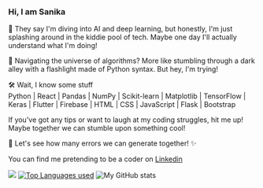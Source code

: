 ### Hi, I am Sanika
🤖 They say I'm diving into AI and deep learning, but honestly, I'm just splashing around in the kiddie pool of tech. Maybe one day I'll actually understand what I'm doing!

🌌 Navigating the universe of algorithms? More like stumbling through a dark alley with a flashlight made of Python syntax. But hey, I'm trying!


🛠️ Wait, I know some stuff <br>
Python | React | Pandas | NumPy | Scikit-learn | Matplotlib | TensorFlow | Keras | Flutter | Firebase | HTML | CSS | JavaScript | Flask | Bootstrap

If you've got any tips or want to laugh at my coding struggles, hit me up! Maybe together we can stumble upon something cool!


🌟 Let's see how many errors we can generate together! ✨

You can find me pretending to be a coder on [Linkedin](https://www.linkedin.com/in/sanika-hadap-243108234/)

[![](https://visitcount.itsvg.in/api?id=sanikaahadap&label=Profile%20Views&color=0&icon=5&pretty=false)](https://visitcount.itsvg.in)
[![Top Languages used](https://github-readme-stats.vercel.app/api/top-langs/?username=sanikaahadap)](https://github.com/anuraghazra/github-readme-stats)
![My GitHub stats](https://github-readme-stats.vercel.app/api?username=sanikaahadap&show_icons=true&theme=radical)

